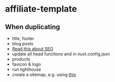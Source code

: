 # affiliate-template

## When duplicating

- title, footer
- blog posts
- [Read this about SEO](https://www.website.com/beginners-guide-to-seo)
- update all head functions and in nuxt.config.json
- products
- favicon & logo
- run lighthouse
- create a sitemap, e.g. using [this](https://www.xml-sitemaps.com/)